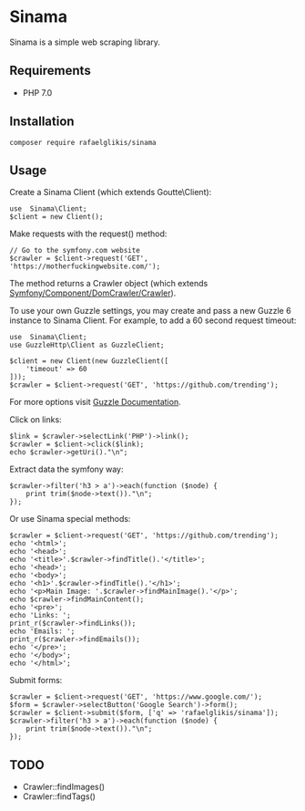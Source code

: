 # Sinama
Sinama is a simple web scraping library.

## Requirements
* PHP 7.0

## Installation

    composer require rafaelglikis/sinama

## Usage
Create a Sinama Client (which extends Goutte\Client):

    use  Sinama\Client;
    $client = new Client();
    
Make requests with the request() method:

    // Go to the symfony.com website
    $crawler = $client->request('GET', 'https://motherfuckingwebsite.com/');
    
The method returns a Crawler object (which extends [Symfony/Component/DomCrawler/Crawler](https://api.symfony.com/4.1/Symfony/Component/DomCrawler/Crawler.html)).

To use your own Guzzle settings, you may create and pass a new Guzzle 6 instance to Sinama Client. For example, to add a 60 second request timeout:

    use  Sinama\Client;
    use GuzzleHttp\Client as GuzzleClient;

    $client = new Client(new GuzzleClient([
        'timeout' => 60
    ]));
    $crawler = $client->request('GET', 'https://github.com/trending');

For more options visit [Guzzle Documentation](http://docs.guzzlephp.org/en/stable/request-options.html).

Click on links:
    
    $link = $crawler->selectLink('PHP')->link();
    $crawler = $client->click($link);
    echo $crawler->getUri()."\n";
    
Extract data  the symfony way:

    $crawler->filter('h3 > a')->each(function ($node) {
        print trim($node->text())."\n";
    });
    
Or use Sinama special methods:
    
    $crawler = $client->request('GET', 'https://github.com/trending');
    echo '<html>';
    echo '<head>';
    echo '<title>'.$crawler->findTitle().'</title>';
    echo '<head>';
    echo '<body>';
    echo '<h1>'.$crawler->findTitle().'</h1>';
    echo '<p>Main Image: '.$crawler->findMainImage().'</p>';
    echo $crawler->findMainContent();
    echo '<pre>';
    echo 'Links: ';
    print_r($crawler->findLinks());
    echo 'Emails: ';
    print_r($crawler->findEmails());
    echo '</pre>';
    echo '</body>';
    echo '</html>';
    
    

Submit forms:

    $crawler = $client->request('GET', 'https://www.google.com/');
    $form = $crawler->selectButton('Google Search')->form();
    $crawler = $client->submit($form, ['q' => 'rafaelglikis/sinama']);
    $crawler->filter('h3 > a')->each(function ($node) {
        print trim($node->text())."\n";
    });
    
## TODO
* Crawler::findImages()
* Crawler::findTags()
    